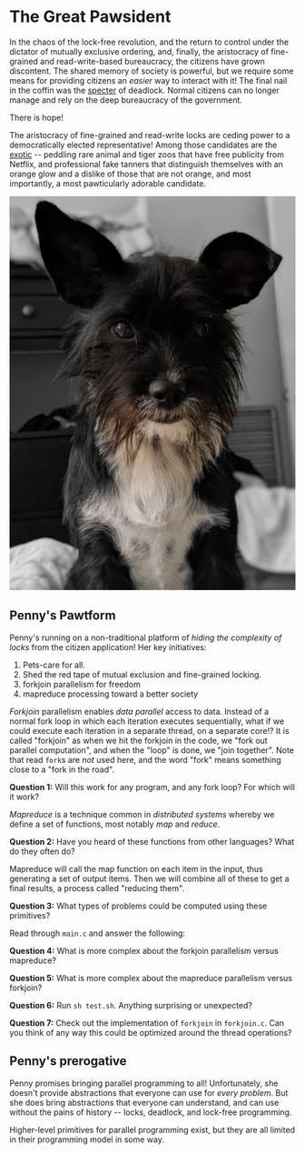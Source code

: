 # The Great Pawsident

In the chaos of the lock-free revolution, and the return to control under the dictator of mutually exclusive ordering, and, finally, the aristocracy of fine-grained and read-write-based bureaucracy, the citizens have grown discontent.
The shared memory of society is powerful, but we require some means for providing citizens an *easier* way to interact with it!
The final nail in the coffin was the [specter](https://en.wikipedia.org/wiki/Spectre_(security_vulnerability)) of deadlock.
Normal citizens can no longer manage and rely on the deep bureaucracy of the government.

There is hope!

The aristocracy of fine-grained and read-write locks are ceding power to a democratically elected representative!
Among those candidates are the [exotic](https://en.wikipedia.org/wiki/Joe_Exotic) -- peddling rare animal and tiger zoos that have free publicity from Netflix, and professional fake tanners that distinguish themselves with an orange glow and a dislike of those that are not orange, and most importantly, a most pawticularly adorable candidate.

![Penny for pawsident!](penny_for_pawsident.jpg)

## Penny's Pawtform

Penny's running on a non-traditional platform of *hiding the complexity of locks* from the citizen application!
Her key initiatives:

1. Pets-care for all.
1. Shed the red tape of mutual exclusion and fine-grained locking.
1. forkjoin parallelism for freedom
1. mapreduce processing toward a better society

*Forkjoin* parallelism enables *data parallel* access to data.
Instead of a normal fork loop in which each iteration executes sequentially, what if we could execute each iteration in a separate thread, on a separate core!?
It is called "forkjoin" as when we hit the forkjoin in the code, we "fork out parallel computation", and when the "loop" is done, we "join together".
Note that read `fork`s are *not* used here, and the word "fork" means something close to a "fork in the road".

**Question 1:**
Will this work for any program, and any fork loop?
For which will it work?

*Mapreduce* is a technique common in *distributed systems* whereby we define a set of functions, most notably *map* and *reduce*.

**Question 2:**
Have you heard of these functions from other languages?
What do they often do?

Mapreduce will call the map function on each item in the input, thus generating a set of output items.
Then we will combine all of these to get a final results, a process called "reducing them".

**Question 3:**
What types of problems could be computed using these primitives?

Read through `main.c` and answer the following:

**Question 4:**
What is more complex about the forkjoin parallelism versus mapreduce?

**Question 5:**
What is more complex about the mapreduce parallelism versus forkjoin?

**Question 6:**
Run `sh test.sh`.
Anything surprising or unexpected?

**Question 7:**
Check out the implementation of `forkjoin` in `forkjoin.c`.
Can you think of any way this could be optimized around the thread operations?

## Penny's prerogative

Penny promises bringing parallel programming to all!
Unfortunately, she doesn't provide abstractions that everyone can use for *every problem*.
But she does bring abstractions that everyone can understand, and can use without the pains of history -- locks, deadlock, and lock-free programming.

Higher-level primitives for parallel programming exist, but they are all limited in their programming model in some way.
